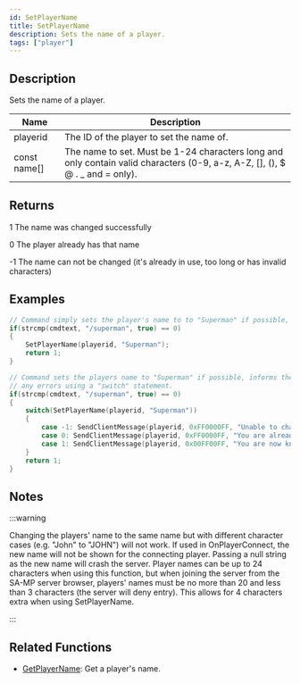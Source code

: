 ```yaml
---
id: SetPlayerName
title: SetPlayerName
description: Sets the name of a player.
tags: ["player"]
---
```


## Description

Sets the name of a player.

| Name         | Description                                                                                                                   |
| ------------ | ----------------------------------------------------------------------------------------------------------------------------- |
| playerid     | The ID of the player to set the name of.                                                                                      |
| const name[] | The name to set. Must be 1-24 characters long and only contain valid characters (0-9, a-z, A-Z, [], (), $ @ . \_ and = only). |

## Returns

1 The name was changed successfully

0 The player already has that name

-1 The name can not be changed (it's already in use, too long or has invalid characters)

## Examples

```c
// Command simply sets the player's name to to "Superman" if possible, with no error checking or messages.
if(strcmp(cmdtext, "/superman", true) == 0)
{
    SetPlayerName(playerid, "Superman");
    return 1;
}

// Command sets the players name to "Superman" if possible, informs the player of
// any errors using a "switch" statement.
if(strcmp(cmdtext, "/superman", true) == 0)
{
    switch(SetPlayerName(playerid, "Superman"))
    {
        case -1: SendClientMessage(playerid, 0xFF0000FF, "Unable to change your name, someone else is known as 'Superman' already.");
        case 0: SendClientMessage(playerid, 0xFF0000FF, "You are already known as 'Superman'");
        case 1: SendClientMessage(playerid, 0x00FF00FF, "You are now known as 'Superman'");
    }
    return 1;
}
```

## Notes

:::warning

Changing the players' name to the same name but with different character cases (e.g. "John" to "JOHN") will not work.
If used in OnPlayerConnect, the new name will not be shown for the connecting player.
Passing a null string as the new name will crash the server.
Player names can be up to 24 characters when using this function, but when joining the server from the SA-MP server browser, players' names must be no more than 20 and less than 3 characters (the server will deny entry). This allows for 4 characters extra when using SetPlayerName.

:::

## Related Functions

- [GetPlayerName](functions/GetPlayerName.md): Get a player's name.
